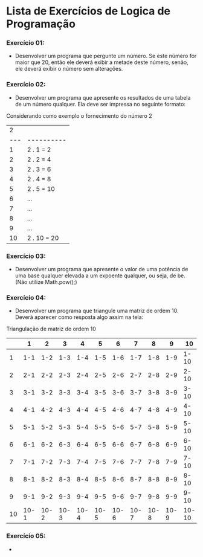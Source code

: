 # Lista de Exercícios de Logica de Programação

### Exercício 01:

- Desenvolver um programa que pergunte um número. Se este número for maior que 20, então ele deverá exibir a
metade deste número, senão, ele deverá exibir o número sem alterações.

### Exercício 02:

- Desenvolver um programa que apresente os resultados de uma tabela de um número qualquer. Ela deve ser
impressa no seguinte formato:

Considerando como exemplo o fornecimento do número 2

|   |          |
|---|----------|
| 2 |          |
|---|----------|
| 1 | 2 . 1 = 2 |
| 2 | 2 . 2 = 4 |
| 3 | 2 . 3 = 6 |
| 4 | 2 . 4 = 8 |
| 5 | 2 . 5 = 10 |
| 6 | ...      |
| 7 | ...      |
| 8 | ...      |
| 9 | ...      |
|10 | 2 . 10 = 20|

### Exercício 03:

- Desenvolver um programa que apresente o valor de uma potência de uma base qualquer elevada a um expoente
qualquer, ou seja, de be. (Não utilize Math.pow();)

### Exercício 04:

- Desenvolver um programa que triangule uma matriz de ordem 10.
Deverá aparecer como resposta algo assim na tela:

Triangulação de matriz de ordem 10

|   | 1   | 2   | 3   | 4   | 5   | 6   | 7   | 8   | 9   | 10  |
|---|-----|-----|-----|-----|-----|-----|-----|-----|-----|-----|
| 1 | 1-1 | 1-2 | 1-3 | 1-4 | 1-5 | 1-6 | 1-7 | 1-8 | 1-9 | 1-10|
| 2 | 2-1 | 2-2 | 2-3 | 2-4 | 2-5 | 2-6 | 2-7 | 2-8 | 2-9 | 2-10|
| 3 | 3-1 | 3-2 | 3-3 | 3-4 | 3-5 | 3-6 | 3-7 | 3-8 | 3-9 | 3-10|
| 4 | 4-1 | 4-2 | 4-3 | 4-4 | 4-5 | 4-6 | 4-7 | 4-8 | 4-9 | 4-10|
| 5 | 5-1 | 5-2 | 5-3 | 5-4 | 5-5 | 5-6 | 5-7 | 5-8 | 5-9 | 5-10|
| 6 | 6-1 | 6-2 | 6-3 | 6-4 | 6-5 | 6-6 | 6-7 | 6-8 | 6-9 | 6-10|
| 7 | 7-1 | 7-2 | 7-3 | 7-4 | 7-5 | 7-6 | 7-7 | 7-8 | 7-9 | 7-10|
| 8 | 8-1 | 8-2 | 8-3 | 8-4 | 8-5 | 8-6 | 8-7 | 8-8 | 8-9 | 8-10|
| 9 | 9-1 | 9-2 | 9-3 | 9-4 | 9-5 | 9-6 | 9-7 | 9-8 | 9-9 | 9-10|
|10 |10-1 |10-2 |10-3 |10-4 |10-5 |10-6 |10-7 |10-8 |10-9 |10-10|


### Exercício 05:

- 